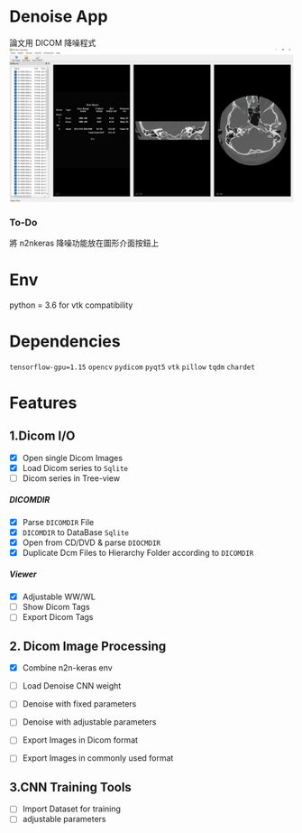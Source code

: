 # Denoise App

論文用 DICOM 降噪程式
![image](https://github.com/kw81634dr/denoiseapp/blob/master/%E6%93%B7%E5%8F%96kwDeniseApp.PNG)

### To-Do
將 n2nkeras 降噪功能放在圖形介面按鈕上

# Env
python = 3.6 for vtk compatibility

# Dependencies
`tensorflow-gpu=1.15`
`opencv`
`pydicom`
`pyqt5`
`vtk`
`pillow`
`tqdm`
`chardet`


# Features
## 1.Dicom I/O
- [x] Open single Dicom Images
- [x] Load Dicom series to `Sqlite`
- [ ] Dicom series in Tree-view

##### DICOMDIR
- [x] Parse `DICOMDIR` File
- [x] `DICOMDIR` to DataBase `Sqlite`
- [x] Open from CD/DVD & parse `DIOCMDIR`
- [x] Duplicate Dcm Files to Hierarchy Folder according to `DICOMDIR`

##### Viewer
- [x] Adjustable WW/WL
- [ ] Show Dicom Tags
- [ ] Export Dicom Tags

## 2. Dicom Image Processing
- [x] Combine n2n-keras env
- [ ] Load Denoise CNN weight
- [ ] Denoise with fixed parameters
- [ ] Denoise with adjustable parameters
- [ ] Export Images in Dicom format
- [ ] Export Images in commonly used format


## 3.CNN Training Tools
- [ ] Import Dataset for training
- [ ] adjustable parameters
